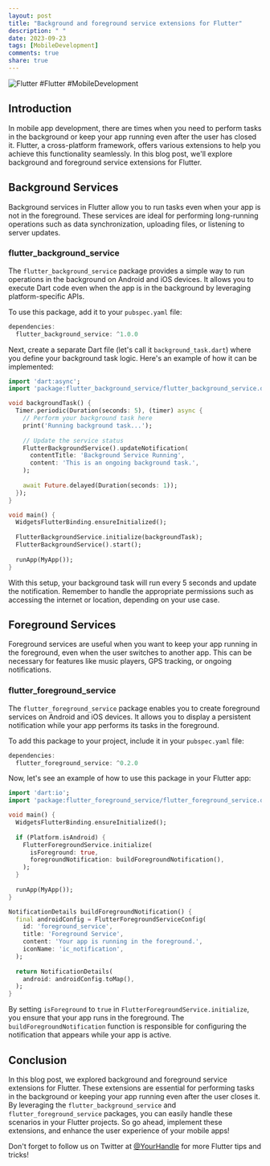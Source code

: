 ```yaml
---
layout: post
title: "Background and foreground service extensions for Flutter"
description: " "
date: 2023-09-23
tags: [MobileDevelopment]
comments: true
share: true
---
```


![Flutter](https://flutter.dev/images/flutter-logo-sharing.png) #Flutter #MobileDevelopment

## Introduction
In mobile app development, there are times when you need to perform tasks in the background or keep your app running even after the user has closed it. Flutter, a cross-platform framework, offers various extensions to help you achieve this functionality seamlessly. In this blog post, we'll explore background and foreground service extensions for Flutter.

## Background Services
Background services in Flutter allow you to run tasks even when your app is not in the foreground. These services are ideal for performing long-running operations such as data synchronization, uploading files, or listening to server updates.

### flutter_background_service
The `flutter_background_service` package provides a simple way to run operations in the background on Android and iOS devices. It allows you to execute Dart code even when the app is in the background by leveraging platform-specific APIs.

To use this package, add it to your `pubspec.yaml` file:
```dart
dependencies:
  flutter_background_service: ^1.0.0
```

Next, create a separate Dart file (let's call it `background_task.dart`) where you define your background task logic. Here's an example of how it can be implemented:

```dart
import 'dart:async';
import 'package:flutter_background_service/flutter_background_service.dart';

void backgroundTask() {
  Timer.periodic(Duration(seconds: 5), (timer) async {
    // Perform your background task here
    print('Running background task...');
    
    // Update the service status
    FlutterBackgroundService().updateNotification(
      contentTitle: 'Background Service Running',
      content: 'This is an ongoing background task.',
    );
    
    await Future.delayed(Duration(seconds: 1));
  });
}

void main() {
  WidgetsFlutterBinding.ensureInitialized();
  
  FlutterBackgroundService.initialize(backgroundTask);
  FlutterBackgroundService().start();
  
  runApp(MyApp());
}
```

With this setup, your background task will run every 5 seconds and update the notification. Remember to handle the appropriate permissions such as accessing the internet or location, depending on your use case.

## Foreground Services
Foreground services are useful when you want to keep your app running in the foreground, even when the user switches to another app. This can be necessary for features like music players, GPS tracking, or ongoing notifications.

### flutter_foreground_service
The `flutter_foreground_service` package enables you to create foreground services on Android and iOS devices. It allows you to display a persistent notification while your app performs its tasks in the foreground.

To add this package to your project, include it in your `pubspec.yaml` file:
```dart
dependencies:
  flutter_foreground_service: ^0.2.0
```

Now, let's see an example of how to use this package in your Flutter app:

```dart
import 'dart:io';
import 'package:flutter_foreground_service/flutter_foreground_service.dart';

void main() {
  WidgetsFlutterBinding.ensureInitialized();
  
  if (Platform.isAndroid) {
    FlutterForegroundService.initialize(
      isForeground: true,
      foregroundNotification: buildForegroundNotification(),
    );
  }
  
  runApp(MyApp());
}

NotificationDetails buildForegroundNotification() {
  final androidConfig = FlutterForegroundServiceConfig(
    id: 'foreground_service',
    title: 'Foreground Service',
    content: 'Your app is running in the foreground.',
    iconName: 'ic_notification',
  );
  
  return NotificationDetails(
    android: androidConfig.toMap(),
  );
}
```

By setting `isForeground` to `true` in `FlutterForegroundService.initialize`, you ensure that your app runs in the foreground. The `buildForegroundNotification` function is responsible for configuring the notification that appears while your app is active.

## Conclusion
In this blog post, we explored background and foreground service extensions for Flutter. These extensions are essential for performing tasks in the background or keeping your app running even after the user closes it. By leveraging the `flutter_background_service` and `flutter_foreground_service` packages, you can easily handle these scenarios in your Flutter projects. So go ahead, implement these extensions, and enhance the user experience of your mobile apps!

Don't forget to follow us on Twitter at [@YourHandle](https://twitter.com/YourHandle) for more Flutter tips and tricks!